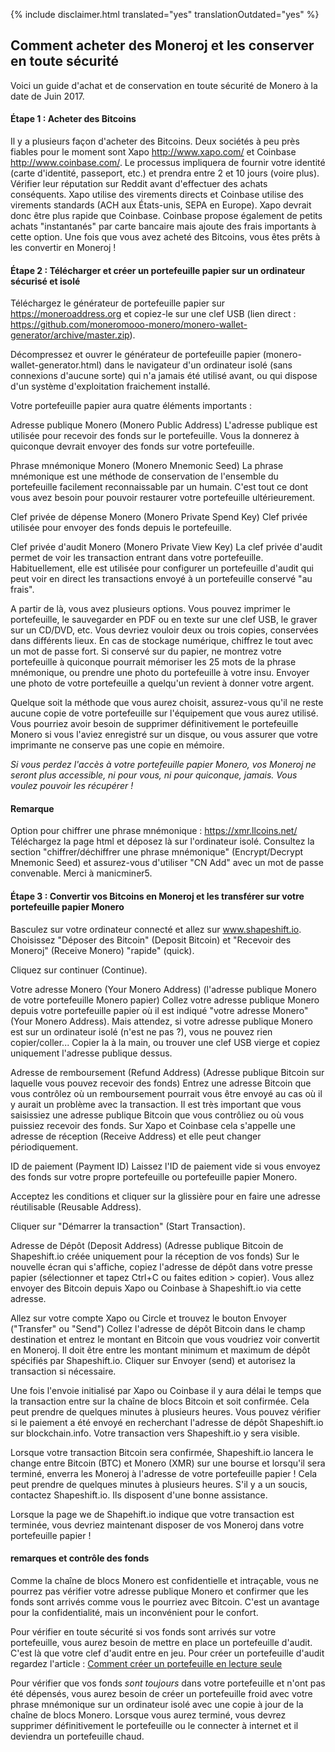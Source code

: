 {% include disclaimer.html translated="yes" translationOutdated="yes" %}

## Comment acheter des Moneroj et les conserver en toute sécurité

Voici un guide d'achat et de conservation en toute sécurité de Monero à la date de Juin 2017.

#### Étape 1 : Acheter des Bitcoins

Il y a plusieurs façon d'acheter des Bitcoins. Deux sociétés à peu près fiables pour le moment sont Xapo <http://www.xapo.com/> et Coinbase <http://www.coinbase.com/>. Le processus impliquera de fournir votre identité (carte d'identité, passeport, etc.) et prendra entre 2 et 10 jours (voire plus). Vérifier leur réputation sur Reddit avant d'effectuer des achats conséquents.  Xapo utilise des virements directs et Coinbase utilise des virements standards (ACH aux États-unis, SEPA en Europe).  Xapo devrait donc être plus rapide que Coinbase.  Coinbase propose également de petits achats "instantanés" par carte bancaire mais ajoute des frais importants à cette option. Une fois que vous avez acheté des Bitcoins, vous êtes prêts à les convertir en Moneroj !

#### Étape 2 : Télécharger et créer un portefeuille papier sur un ordinateur sécurisé et isolé

Téléchargez le générateur de portefeuille papier sur https://moneroaddress.org et copiez-le sur une clef USB (lien direct : https://github.com/moneromooo-monero/monero-wallet-generator/archive/master.zip).

Décompressez et ouvrer le générateur de portefeuille papier (monero-wallet-generator.html) dans le navigateur d'un ordinateur isolé (sans connexions d'aucune sorte) qui n'a jamais été utilisé avant, ou qui dispose d'un système d'exploitation fraichement installé.

Votre portefeuille papier aura quatre éléments importants :

Adresse publique Monero (Monero Public Address)
L'adresse publique est utilisée pour recevoir des fonds sur le portefeuille.  Vous la donnerez à quiconque devrait envoyer des fonds sur votre portefeuille.

Phrase mnémonique Monero (Monero Mnemonic Seed)
La phrase mnémonique est une méthode de conservation de l'ensemble du portefeuille facilement reconnaissable par un humain.  C'est tout ce dont vous avez besoin pour pouvoir restaurer votre portefeuille ultérieurement.

Clef privée de dépense Monero (Monero Private Spend Key)
Clef privée utilisée pour envoyer des fonds depuis le portefeuille.

Clef privée d'audit Monero (Monero Private View Key)
La clef privée d'audit permet de voir les transaction entrant dans votre portefeuille. Habituellement, elle est utilisée pour configurer un portefeuille d'audit qui peut voir en direct les transactions envoyé à un portefeuille conservé "au frais".

A partir de là, vous avez plusieurs options.  Vous pouvez imprimer le portefeuille, le sauvegarder en PDF ou en texte sur une clef USB, le graver sur un CD/DVD, etc.  Vous devriez vouloir deux ou trois copies, conservées dans différents lieux.  En cas de stockage numérique, chiffrez le tout avec un mot de passe fort.  Si conservé sur du papier, ne montrez votre portefeuille à quiconque pourrait mémoriser les 25 mots de la phrase mnémonique, ou prendre une photo du portefeuille à votre insu.  Envoyer une photo de votre portefeuille a quelqu'un revient à donner votre argent.

Quelque soit la méthode que vous aurez choisit, assurez-vous qu'il ne reste aucune copie de votre portefeuille sur l'équipement que vous aurez utilisé.  Vous pourriez avoir besoin de supprimer définitivement le portefeuille Monero si vous l'aviez enregistré sur un disque, ou vous assurer que votre imprimante ne conserve pas une copie en mémoire.

*Si vous perdez l'accès à votre portefeuille papier Monero, vos Moneroj ne seront plus accessible, ni pour vous, ni pour quiconque, jamais.  Vous voulez pouvoir les récupérer !*


#### Remarque
Option pour chiffrer une phrase mnémonique :
https://xmr.llcoins.net/
Téléchargez la page html et déposez là sur l'ordinateur isolé. Consultez la section "chiffrer/déchiffrer une phrase mnémonique" (Encrypt/Decrypt Mnemonic Seed) et assurez-vous d'utiliser "CN Add" avec un mot de passe convenable. Merci à manicminer5.



#### Étape 3 : Convertir vos Bitcoins en Moneroj et les transférer sur votre portefeuille papier Monero

Basculez sur votre ordinateur connecté et allez sur www.shapeshift.io. Choisissez "Déposer des Bitcoin" (Deposit Bitcoin) et "Recevoir des Moneroj" (Receive Monero) "rapide" (quick).

Cliquez sur continuer (Continue).

Votre adresse Monero (Your Monero Address) (l'adresse publique Monero de votre portefeuille Monero papier)
Collez votre adresse publique Monero depuis votre portefeuille papier où il est indiqué "votre adresse Monero" (Your Monero Address).   Mais attendez, si votre adresse publique Monero est sur un ordinateur isolé (n'est ne pas ?), vous ne pouvez rien copier/coller...  Copier la à la main, ou trouver une clef USB vierge et copiez uniquement l'adresse publique dessus.

Adresse de remboursement (Refund Address) (Adresse publique Bitcoin sur laquelle vous pouvez recevoir des fonds)
Entrez une adresse Bitcoin que vous contrôlez où un remboursement pourrait vous être envoyé au cas où il y aurait un problème avec la transaction.  Il est très important que vous saisissiez une adresse publique Bitcoin que vous contrôliez ou où vous puissiez recevoir des fonds.  Sur Xapo et Coinbase cela s'appelle une adresse de réception (Receive Address) et elle peut changer périodiquement.

ID de paiement (Payment ID)
Laissez l'ID de paiement vide si vous envoyez des fonds sur votre propre portefeuille ou portefeuille papier Monero.

Acceptez les conditions et cliquer sur la glissière pour en faire une adresse réutilisable (Reusable Address).  

Cliquer sur "Démarrer la transaction" (Start Transaction).

Adresse de Dépôt (Deposit Address) (Adresse publique Bitcoin de Shapeshift.io créée uniquement pour la réception de vos fonds)
Sur le nouvelle écran qui s'affiche, copiez l'adresse de dépôt dans votre presse papier (sélectionner et tapez Ctrl+C ou faites edition > copier).  Vous allez envoyer des Bitcoin depuis Xapo ou Coinbase à Shapeshift.io via cette adresse.

Allez sur votre compte Xapo ou Circle et trouvez le bouton Envoyer ("Transfer" ou "Send") Collez l'adresse de dépôt Bitcoin dans le champ destination et entrez le montant en Bitcoin que vous voudriez voir convertit en Moneroj.  Il doit être entre les montant minimum et maximum de dépôt spécifiés par Shapeshift.io.  Cliquer sur Envoyer (send) et autorisez la transaction si nécessaire.

Une fois l'envoie initialisé par Xapo ou Coinbase il y aura délai le temps que la transaction entre sur la chaîne de blocs Bitcoin et soit confirmée.  Cela peut prendre de quelques minutes à plusieurs heures.  Vous pouvez vérifier si le paiement a été envoyé en recherchant l'adresse de dépôt Shapeshift.io sur blockchain.info.  Votre transaction vers Shapeshift.io y sera visible.

Lorsque votre transaction Bitcoin sera confirmée, Shapeshift.io lancera le change entre Bitcoin (BTC) et Monero (XMR) sur une bourse et lorsqu'il sera terminé, enverra les Moneroj à l'adresse de votre portefeuille papier !  Cela peut prendre de quelques minutes à plusieurs heures.  S'il y a un soucis, contactez Shapeshift.io.  Ils disposent d'une bonne assistance.

Lorsque la page we de Shapehift.io indique que votre transaction est terminée, vous devriez maintenant disposer de vos Moneroj dans votre portefeuille papier !


#### remarques et contrôle des fonds
Comme la chaîne de blocs Monero est confidentielle et intraçable, vous ne pourrez pas vérifier votre adresse publique Monero et confirmer que les fonds sont arrivés comme vous le pourriez avec Bitcoin.  C'est un avantage pour la confidentialité, mais un inconvénient pour le confort.

Pour vérifier en toute sécurité si vos fonds sont arrivés sur votre portefeuille, vous aurez besoin de mettre en place un portefeuille d'audit.  C'est là que votre clef d'audit entre en jeu.  Pour créer un portefeuille d'audit regardez l'article : [Comment créer un portefeuille en lecture seule]({{site.baseurl}}/resources/user-guides/view_only.html)

Pour vérifier que vos fonds *sont toujours* dans votre portefeuille et n'ont pas été dépensés, vous aurez besoin de créer un portefeuille froid avec votre phrase mnémonique sur un ordinateur isolé avec une copie à jour de la chaîne de blocs Monero. Lorsque vous aurez terminé, vous devrez supprimer définitivement le portefeuille ou le connecter à internet et il deviendra un portefeuille chaud.



